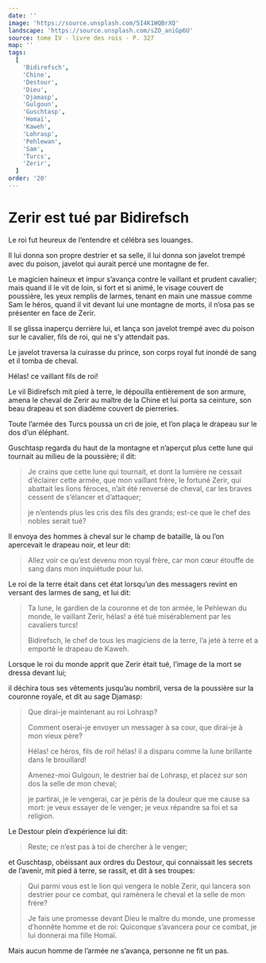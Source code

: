 ```yaml
---
date: ''
image: 'https://source.unsplash.com/5I4K1WQBrXQ'
landscape: 'https://source.unsplash.com/sZO_aniGp6U'
source: tome IV - livre des rois - P. 327
map: ''
tags:
  [
    'Bidirefsch',
    'Chine',
    'Destour',
    'Dieu',
    'Djamasp',
    'Gulgoun',
    'Guschtasp',
    'Homaï',
    'Kaweh',
    'Lohrasp',
    'Pehlewan',
    'Sam',
    'Turcs',
    'Zerir',
  ]
order: '20'
---
```


# Zerir est tué par Bidirefsch

Le roi fut heureux de l’entendre et célébra ses louanges.

Il lui donna son propre destrier et sa selle, il lui donna son javelot trempé avec du poison, javelot qui aurait percé une montagne de fer.

Le magicien haineux et impur s’avança contre le vaillant et prudent cavalier; mais quand il le vit de loin, si fort et si animé, le visage couvert de poussière, les yeux remplis de larmes, tenant en main une massue comme Sam le héros, quand il vit devant lui une montagne de morts, il n’osa pas se présenter en face de Zerir.

Il se glissa inaperçu derrière lui, et lança son javelot trempé avec du poison sur le cavalier, fils de roi, qui ne s’y attendait pas.

Le javelot traversa la cuirasse du prince, son corps royal fut inondé de sang et il tomba de cheval.

Hélas! ce vaillant fils de roi!

Le vil Bidirefsch mit pied à terre, le dépouilla entièrement de son armure, amena le cheval de Zerir au maître de la Chine et lui porta sa ceinture, son beau drapeau et son diadème couvert de pierreries.

Toute l’armée des Turcs poussa un cri de joie, et l’on plaça le drapeau sur le dos d’un éléphant.

Guschtasp regarda du haut de la montagne et n’aperçut plus cette lune qui tournait au milieu de la poussière; il dit:

> Je crains que cette lune qui tournait, et dont la lumière ne cessait d’éclairer cette armée, que mon vaillant frère, le fortuné Zerir, qui abattait les lions féroces, n’ait été renversé de cheval, car les braves cessent de s’élancer et d’attaquer;
>
> je n’entends plus les cris des fils des grands; est-ce que le chef des nobles serait tué?

Il envoya des hommes à cheval sur le champ de bataille, là ou l’on apercevait le drapeau noir, et leur dit:

> Allez voir ce qu’est devenu mon royal frère, car mon cœur étouffe de sang dans mon inquiétude pour lui.

Le roi de la terre était dans cet état lorsqu’un des messagers revint en versant des larmes de sang, et lui dit:

> Ta lune, le gardien de la couronne et de ton armée, le Pehlewan du monde, le vaillant Zerir, hélas! a été tué misérablement par les cavaliers turcs!
>
> Bidirefsch, le chef de tous les magiciens de la terre, l’a jeté à terre et a emporté le drapeau de Kaweh.

Lorsque le roi du monde apprit que Zerir était tué, l’image de la mort se dressa devant lui;

il déchira tous ses vêtements jusqu’au nombril, versa de la poussière sur la couronne royale, et dit au sage Djamasp:

> Que dirai-je maintenant au roi Lohrasp?
>
> Comment oserai-je envoyer un messager à sa cour, que dirai-je à mon vieux père?
>
> Hélas! ce héros, fils de roi! hélas! il a disparu comme la lune brillante dans le brouillard!
>
> Amenez-moi Gulgoun, le destrier bai de Lohrasp, et placez sur son dos la selle de mon cheval;
>
> je partirai, je le vengerai, car je péris de la douleur que me cause sa mort: je veux essayer de le venger; je veux répandre sa foi et sa religion.

Le Destour plein d’expérience lui dit:

> Reste; ce n’est pas à toi de chercher à le venger;

et Guschtasp, obéissant aux ordres du Destour, qui connaissait les secrets de l’avenir, mit pied à terre, se rassit, et dit à ses troupes:

> Qui parmi vous est le lion qui vengera le noble Zerir, qui lancera son destrier pour ce combat, qui ramènera le cheval et la selle de mon frère?
>
> Je fais une promesse devant Dieu le maître du monde, une promesse d’honnête homme et de roi: Quiconque s’avancera pour ce combat, je lui donnerai ma fille Homaï.

Mais aucun homme de l’armée ne s’avança, personne ne fit un pas.
